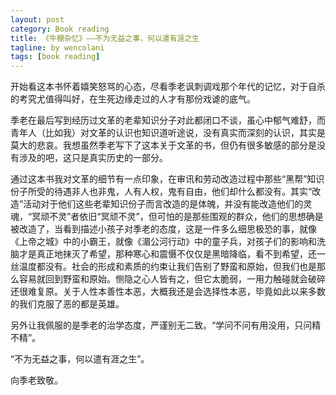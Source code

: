 ```yaml
---
layout: post
category: Book reading
title: 《牛棚杂忆》——不为无益之事，何以遣有涯之生
tagline: by wencolani
tags: [book reading]
---
```


开始看这本书怀着嬉笑怒骂的心态，尽看季老讽刺调戏那个年代的记忆，对于自杀的考究尤值得叫好，在生死边缘走过的人才有那份戏谑的底气。

季老在最后写到经历过文革的老辈知识分子对此都闭口不谈，虽心中郁气难舒，而青年人（比如我）对文革的认识也知识道听途说，没有真实而深刻的认识，其实是莫大的悲哀。我想虽然季老写下了这本关于文革的书，但仍有很多敏感的部分是没有涉及的吧，这只是真实历史的一部分。

通过这本书我对文革的细节有一点印象，在审讯和劳动改造过程中那些“黑帮”知识份子所受的待遇非人也非鬼，人有人权，鬼有自由，他们却什么都没有。其实“改造”活动对于他们这些老辈知识份子而言改造的是体魄，并没有能改造他们的灵魂，“冥顽不灵”者依旧“冥顽不灵”，但可怕的是那些围观的群众，他们的思想确是被改造了，当看到描述小孩子对季老的态度，这是一件多么细思极恐的事，就像《上帝之城》中的小霸王，就像《湄公河行动》中的童子兵，对孩子们的影响和洗脑才是真正地抹灭了希望，那种寒心和震慑不仅仅是黑暗降临，看不到希望，还一丝温度都没有。社会的形成和素质的约束让我们告别了野蛮和原始，但我们也是那么容易就回到野蛮和原始。恻隐之心人皆有之，但它太脆弱，一用力触碰就会破碎还很难复原。关于人性本善性本恶，大概我还是会选择性本恶，毕竟如此以来多数的我们克服了恶的都是英雄。

另外让我佩服的是季老的治学态度，严谨别无二致。“学问不问有用没用，只问精不精”。

“不为无益之事，何以遣有涯之生”。

向季老致敬。


